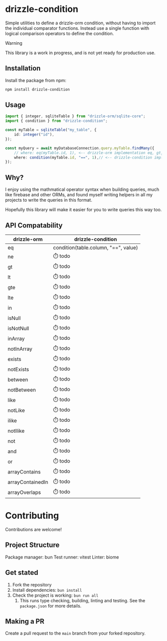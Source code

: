 # drizzle-condition

Simple utilities to define a drizzle-orm condition, without having to import the individual comparator functions. Instead use a single function with logical comparison operators to define the condition.

> [!Warning]
> This library is a work in progress, and is not yet ready for production use.

## Installation

Install the package from npm:

```bash
npm install drizzle-condition
```

## Usage

```ts
import { integer, sqliteTable } from "drizzle-orm/sqlite-core";
import { condition } from "drizzle-condition";

const myTable = sqliteTable("my_table", {
    id: integer("id"), 
});

const myQuery = await myDatabaseConnection.query.myTable.findMany({
    // where: eq(myTable.id, 1), <-- drizzle-orm implementation eq, gt, lt, etc
    where: condition(myTable.id, "==", 1),// <-- drizzle-condition implementation '==', '!=', '>', '<', '>=', '<=' etc
});
```

## Why?

I enjoy using the mathmatical operator syntax when building queries, much like firebase and other ORMs, and found myself writing helpers in all my projects to write the queries in this format. 

Hopefully this library will make it easier for you to write queries this way too.

## API Compatability

| drizzle-orm      | drizzle-condition                    |
| ---------------- | ------------------------------------ |
| eq               | condition(table.column, "==", value) |
| ne               | ⏱️ todo                               |
| gt               | ⏱️ todo                               |
| lt               | ⏱️ todo                               |
| gte              | ⏱️ todo                               |
| lte              | ⏱️ todo                               |
| in               | ⏱️ todo                               |
| isNull           | ⏱️ todo                               |
| isNotNull        | ⏱️ todo                               |
| inArray          | ⏱️ todo                               |
| notInArray       | ⏱️ todo                               |
| exists           | ⏱️ todo                               |
| notExists        | ⏱️ todo                               |
| between          | ⏱️ todo                               |
| notBetween       | ⏱️ todo                               |
| like             | ⏱️ todo                               |
| notLike          | ⏱️ todo                               |
| ilike            | ⏱️ todo                               |
| notIlike         | ⏱️ todo                               |
| not              | ⏱️ todo                               |
| and              | ⏱️ todo                               |
| or               | ⏱️ todo                               |
| arrayContains    | ⏱️ todo                               |
| arrayContainedIn | ⏱️ todo                               |
| arrayOverlaps    | ⏱️ todo                               |

# Contributing

Contributions are welcome!

## Project Structure

Package manager: bun
Test runner: vitest
Linter: biome


## Get stated

1. Fork the repository
2. Install dependencies: `bun install`
3. Check the project is working: `bun run all`
   1. This runs type checking, building, linting and testing. See the `package.json` for more details.

## Making a PR

Create a pull request to the `main` branch from your forked repository.

